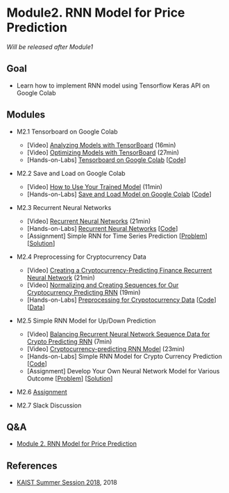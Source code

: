 # Module2. RNN Model for Price Prediction

*Will be released after Module1*

## Goal
- Learn how to implement RNN model using Tensorflow Keras API on Google Colab 

## Modules
- M2.1 Tensorboard on Google Colab
    - [Video] [Analyzing Models with TensorBoard](https://pythonprogramming.net/loading-custom-data-deep-learning-python-tensorflow-keras/) (16min)
    - [Video] [Optimizing Models with TensorBoard](https://pythonprogramming.net/tensorboard-optimizing-models-deep-learning-python-tensorflow-keras/) (27min)
    - [Hands-on-Labs] [Tensorboard on Google Colab](https://drive.google.com/open?id=1wdYlF4rCB_NuAlpXN8Fl7xnnZcR1W5jt) [[Code](https://colab.research.google.com/drive/1DjsJKYgEv_aB2sC3_C4Ok4hdb78i3rfz)]

- M2.2 Save and Load on Google Colab
    - [Video] [How to Use Your Trained Model](https://pythonprogramming.net/using-trained-model-deep-learning-python-tensorflow-keras/) (11min)
    - [Hands-on-Labs] [Save and Load Model on Google Colab](https://drive.google.com/open?id=13B39TXkAPbAapleuRfn5uaWonVcsp2vE) [[Code](https://colab.research.google.com/drive/11RSZ_X8Pu1qazIoPBvXO-vl0FAfL7ZPl)]

- M2.3 Recurrent Neural Networks
    - [Video] [Recurrent Neural Networks](https://pythonprogramming.net/recurrent-neural-network-deep-learning-python-tensorflow-keras/) (21min)
    - [Hands-on-Labs] [Recurrent Neural Networks](https://drive.google.com/open?id=1ipQBuygbCVcgqegB3w5OoA8HKOeig-4n) [[Code](https://colab.research.google.com/drive/1MO2IAdS8sUagA1fBxOk9f9LZvyTuYRkd)]
    - [Assignment] Simple RNN for Time Series Prediction [[Problem](https://colab.research.google.com/drive/1q_yBo-vaEItl2zGsQZjmPkrKzfmdrPtn)] [[Solution](https://colab.research.google.com/drive/1g3fd7FkXBf49NjOrliNpl17RO9afXEZ0)]

- M2.4 Preprocessing for Cryptocurrency Data
    - [Video] [Creating a Cryptocurrency-Predicting Finance Recurrent Neural Network](https://pythonprogramming.net/cryptocurrency-recurrent-neural-network-deep-learning-python-tensorflow-keras/) (21min)
    - [Video] [Normalizing and Creating Sequences for Our Cryptocurrency Predicting RNN](https://pythonprogramming.net/normalizing-sequences-deep-learning-python-tensorflow-keras/) (19min)
    - [Hands-on-Labs] [Preprocessing for Crypotocurrency Data](https://drive.google.com/open?id=17GVnBmOu9ET1e2uCitXD3PWM6v-XvODg) [[Code](https://colab.research.google.com/drive/1_dVNa9s67l3s9UGnCkhbO9Oxkqx6Kuz2)] [[Data](https://drive.google.com/open?id=1Ro5C0A53aZdtWKxjhl0_HOWQdd0TJYw1)]

- M2.5 Simple RNN Model for Up/Down Prediction
    - [Video] [Balancing Recurrent Neural Network Sequence Data for Crypto Predicting RNN](https://pythonprogramming.net/balancing-rnn-data-deep-learning-python-tensorflow-keras/) (7min)
    - [Video] [Cryptocurrency-predicting RNN Model](https://pythonprogramming.net/crypto-rnn-model-deep-learning-python-tensorflow-keras/) (23min)
    - [Hands-on-Labs] Simple RNN Model for Crypto Currency Prediction [[Code](https://colab.research.google.com/drive/1KgR2gwid4eOLWx1aVUpBbcWxEgjPhShf)]
    - [Assignment] Develop Your Own Neural Network Model for Various Outcome [[Problem](https://colab.research.google.com/drive/1wTrq5IAU_eSuhBXPBt0rxaJLwDO5qvua)] [[Solution](https://colab.research.google.com/drive/1eE5BUKtBiGq3Hp4HuOxxBlhOSfmcwhOl)]

- M2.6 [Assignment](https://goo.gl/forms/TBqVWCtxBB5GUrRE3)

- M2.7 Slack Discussion

## Q&A
- [Module 2. RNN Model for Price Prediction](../Q&A/Module2.md)

## References
- [KAIST Summer Session 2018](https://sites.google.com/view/kaist-mis-session2018), 2018
